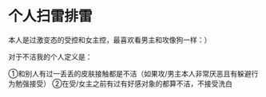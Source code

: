 # **个人扫雷排雷**
本人是过激变态的受控和女主控，最喜欢看男主和攻像狗一样：）

对于不洁我的个人定义是：

①和别人有过一丢丢的皮肤接触都是不洁（如果攻/男主本人非常厌恶且有躲避行为勉强接受）
②在受/女主之前有过有好感对象的都算不洁，不接受洗白
